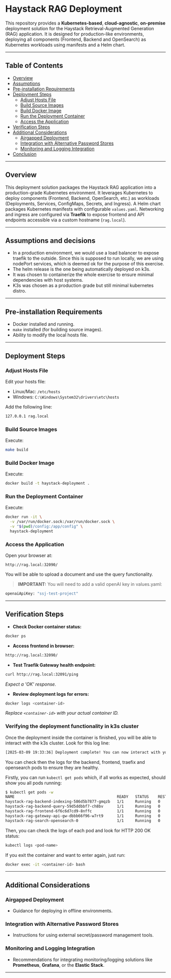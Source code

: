 # Haystack RAG Deployment

This repository provides a **Kubernetes-based**, **cloud-agnostic**, **on-premise** deployment solution for the Haystack Retrieval-Augmented Generation (RAG) application. It is designed for production-like environments, deploying all components (Frontend, Backend and OpenSearch) as Kubernetes workloads using manifests and a Helm chart.

---

## Table of Contents

- [Overview](#overview)
- [Assumptions](#assumptions)
- [Pre-installation Requirements](#pre-installation-requirements)
- [Deployment Steps](#deployment-steps)
  - [Adjust Hosts File](#adjust-hosts-file)
  - [Build Source Images](#build-source-images)
  - [Build Docker Image](#build-docker-image)
  - [Run the Deployment Container](#run-the-deployment-container)
  - [Access the Application](#access-the-application)
- [Verification Steps](#verification-steps)
- [Additional Considerations](#additional-considerations)
  - [Airgapped Deployment](#airgapped-deployment)
  - [Integration with Alternative Password Stores](#integration-with-alternative-password-stores)
  - [Monitoring and Logging Integration](#monitoring-and-logging-integration)
- [Conclusion](#conclusion)

---

## Overview

This deployment solution packages the Haystack RAG application into a production-grade Kubernetes environment. It leverages Kubernetes to deploy components (Frontend, Backend, OpenSearch, etc.) as workloads (Deployments, Services, ConfigMaps, Secrets, and Ingress). A Helm chart packages Kubernetes manifests with configurable `values.yaml`. Networking and ingress are configured via **Traefik** to expose frontend and API endpoints accessible via a custom hostname (`rag.local`).

---

## Assumptions and decisions
- In a production environment, we would use a load balancer to expose traefik to the outside. Since this is supposed to run locally, we are using nodePort services, which is deemed ok for the purpose of this exercise. 
- The helm release is the one being automatically deployed on k3s.
- It was chosen to containerize the whole exercise to ensure minimal dependencies with host systems.
- K3s was chosen as a production grade but still minimal kubernetes distro.

---

## Pre-installation Requirements

- Docker installed and running.
- `make` installed (for building source images).
- Ability to modify the local hosts file.

---

## Deployment Steps

### Adjust Hosts File

Edit your hosts file:
- Linux/Mac: `/etc/hosts`
- Windows: `C:\Windows\System32\drivers\etc\hosts`

Add the following line:

```bash
127.0.0.1 rag.local
```

### Build Source Images

Execute:

```bash
make build
```

### Build Docker Image

Execute:

```bash
docker build -t haystack-deployment .
```

### Run the Deployment Container

Execute:

```bash
docker run -it \
  -v /var/run/docker.sock:/var/run/docker.sock \
  -v "$(pwd)/config:/app/config" \
  haystack-deployment
```

### Access the Application

Open your browser at:

```
http://rag.local:32090/ 
```

You will be able to upload a document and use the query functionality. 

>**IMPORTANT:** You will need to add a valid openAI key in values.yaml:
```bash
openaiApiKey: "ssj-test-project"
```

---

## Verification Steps

- **Check Docker container status:**

```bash
docker ps
```

- **Access frontend in browser:**

```bash
http://rag.local:32090/
```

- **Test Traefik Gateway health endpoint:**

```bash
curl http://rag.local:32091/ping
```

*Expect a 'OK' response.*

- **Review deployment logs for errors:**

```bash
docker logs <container-id>
```

*Replace `<container-id>` with your actual container ID.*

### Verifying the deployment functionality in k3s cluster ###
Once the deployment inside the container is finished, you will be able to interact with the k3s cluster. Look for this log line:
```bash
[2025-03-09 19:33:36] Deployment complete! You can now interact with your cluster.
```

You can check then the logs for the backend, frontend, traefix and opensearch pods to ensure they are healthy.

Firstly, you can run `kubectl get pods` which, if all works as expected, should show you all pods running:
```bash
$ kubectl get pods -w
NAME                                             READY   STATUS    RESTARTS   AGE
haystack-rag-backend-indexing-586d5b7877-gmqzb   1/1     Running   0          2m14s
haystack-rag-backend-query-59d5ddbbf7-ch8bv      1/1     Running   0          2m14s
haystack-rag-frontend-6f6c6d7cd9-8nffc           1/1     Running   0          2m14s
haystack-rag-gateway-api-gw-dbbb66f96-w7rt9      1/1     Running   0          2m14s
haystack-rag-search-opensearch-0                 1/1     Running   0          2m14s
```

Then, you can check the logs of each pod and look for HTTP 200 OK status:
```bash
kubectl logs <pod-name>
```

If you exit the container and want to enter again, just run:
```bash
docker exec -it <container-id> bash
```

---

## Additional Considerations

### Airgapped Deployment

- Guidance for deploying in offline environments.

### Integration with Alternative Password Stores

- Instructions for using external secret/password management tools.

### Monitoring and Logging Integration

- Recommendations for integrating monitoring/logging solutions like **Prometheus**, **Grafana**, or the **Elastic Stack**.

---
